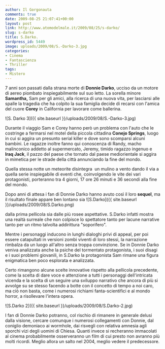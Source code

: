 ```yaml
---
author: Il Gorgonauta
comments: true
date: 2009-08-25 21:07:41+00:00
layout: post
link: http://www.atomodelmale.it/2009/08/25/s-darko/
slug: s-darko
title: S.Darko.
wordpress_id: 5449
image: uploads/2009/08/S.-Darko-3.jpg
categories:
- Cinema
- Fantascienza
- Thriller
tags:
- Mistero
---
```


7 anni son passati dalla strana morte di **Donnie Darko**, ucciso da un motore di aereo piombato inspiegabilmente sul suo letto. La sorella minore **Samantha,** Sam per gli amici, alla ricerca di una nuova vita, per lasciarsi alle spalle la tragedia che ha colpito la sua famiglia decide di recarsi con l'amica del cuore **Corey** in California per lavorare come ballerina.

![S. Darko 3]({{ site.baseurl }}/uploads/2009/08/S.-Darko-3.jpg)

Durante il viaggio Sam e Corey hanno però un problema con l'auto che le costringe a fermarsi nel motel della piccola cittadina **Conejo Springs**, luogo in cui si aggira un presunto serial killer e dove sono scomparsi alcuni bambini. Le ragazze inoltre fanno qui conoscenza di Randy, macho malinconico addetto al supermercato, Jeremy, timido ragazzo ingenuo e **Iraq Jack**, il pazzo del paese che tornato dal paese mediorientale si aggira in mimetica per le strade della città annunciando la fine del mondo.

Quella stessa notte un meteorite disintegra  un mulino a vento dando il via a quella serie inspiegabile di eventi che, coinvolgendo le vite dei vari protagonisti, porteranno tra 4 giorni, 17 ore 26 minuti e 36 secondi alla fine del mondo.

Dopo anni di attesa i fan di Donnie Darko hanno avuto così il loro **sequel**, ma il risultato finale appare ben lontano sia ![S.Darko]({{ site.baseurl }}/uploads/2009/08/S.Darko.png)

dalla prima pellicola sia dalle più rosee aspettative. S.Darko infatti mostra una realtà surreale che non colpisce lo spettatore tanto per lacune narrative tanto per un ritmo talvolta addirittura "soporifero".

Mentre i personaggi inducono in lunghi dialoghi privi di appeal, per poi essere catapultati in versioni zombi viventi di loro stessi, la narrazione rimbalza da un luogo all'altro senza troppa convinzione. Se in Donnie Darko veniva analizzata anche la psiche del tormentato protagonista, i suoi disagi e i suoi problemi giovanili, in S.Darko la protagonista Sam rimane una figura enigmatica ben poco esplorata e analizzata.

Certo rimangono alcune scelte innovative rispetto alla pellicola precedente, come la scelta di dare voce e attenzione a tutti i personaggi dell'intricata vicenda e la scelta di un seguire una sviluppo narrativo che ancora di più si avvolge su se stesso facendo a botte con il concetto di tempo a noi caro, ma ciò non basta, come i numerosi richiami fanta-scientifici e al mondo horror, a risollevare l'intera opera.

![S.Darko 2]({{ site.baseurl }}/uploads/2009/08/S.Darko-2.jpg)

I fan di Donnie Darko potranno, col rischio di rimanere in generale delusi dalla visione, cercare comunque i numerosi collegamenti con Donnie, dal coniglio demoniaco ai wormhole, dai risvegli con relativa amnesia agli sporchi vizi degli uomini di Chiesa. Quanti invece si recheranno immacolati al cinema probabilmente osserveranno un film di cui presto non avranno più molti ricordi. Meglio allora un salto nel 2004, meglio vedere il predecessore.
